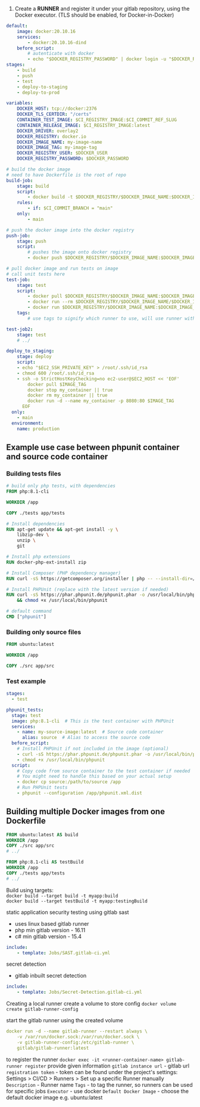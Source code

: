 
1. Create a __RUNNER__ and register it under your gitlab repository, using the Docker executor. (TLS should be enabled, for Docker-in-Docker)



```yml
default:
    image: docker:20.10.16
    services:
        - docker:20.10.16-dind
    before_script:
        # autenticate with docker
        - echo "$DOCKER_REGISTRY_PASSWORD" | docker login -u "$DOCKER_REGISTRY_USER" --password-stdin $DOCKER_REGISTRY
stages:
    - build
    - push
    - test
    - deploy-to-staging
    - deploy-to-prod

variables:
    DOCKER_HOST: tcp://docker:2376
    DOCKER_TLS_CERTDIR: "/certs"
    CONTAINER_TEST_IMAGE: $CI_REGISTRY_IMAGE:$CI_COMMIT_REF_SLUG
    CONTAINER_RELEASE_IMAGE: $CI_REGISTRY_IMAGE:latest
    DOCKER_DRIVER: overlay2
    DOCKER_REGISTRY: docker.io
    DOCKER_IMAGE_NAME: my-image-name
    DOCKER_IMAGE_TAG: my-image-tag
    DOCKER_REGISTRY_USER: $DOCKER_USER
    DOCKER_REGISTRY_PASSWORD: $DOCKER_PASSWORD

# build the docker image
# need to have Dockerfile is the root of repo
build-job:
    stage: build
    script:
        - docker build -t $DOCKER_REGISTRY/$DOCKER_IMAGE_NAME:$DOCKER_IMAGE_TAG
    rules:
        - if: $CI_COMMIT_BRANCH = "main"
    only:
        - main

# push the docker image into the docker registry
push-job:
    stage: push
    script:
        # pushes the image onto docker registry
        - docker push $DOCKER_REGISTRY/$DOCKER_IMAGE_NAME:$DOCKER_IMAGE_TAG

# pull docker image and run tests on image
# call unit tests here
test-job:
    stage: test
    script:
        - docker pull $DOCKER_REGISTRY/$DOCKER_IMAGE_NAME:$DOCKER_IMAGE_TAG
        - docker run --rm $DOCKER_REGISTRY/$DOCKER_IMAGE_NAME/$DOCKER_IMAGE_TAG bash -c "echo 'Running commands inside the container...'; my-command --arg1 value1; another-command"
        - docker run $DOCKER_REGISTRY/$DOCKER_IMAGE_NAME:$DOCKER_IMAGE_TAG /script/to/run/test
    tags:
        # use tags to signify which runner to use, will use runner with indicated tag

test-job2:
    stage: test
    # ../

deploy_to_staging:
    stage: deploy
    script:
    - echo "$EC2_SSH_PRIVATE_KEY" > /root/.ssh/id_rsa
    - chmod 600 /root/.ssh/id_rsa
    - ssh -o StrictHostKeyChecking=no ec2-user@$EC2_HOST << 'EOF'
        docker pull $IMAGE_TAG
        docker stop my_container || true
        docker rm my_container || true
        docker run -d --name my_container -p 8080:80 $IMAGE_TAG
      EOF
  only:
    - main
  environment:
    name: production

```

## Example use case between phpunit container and source code container
### Building tests files
```Dockerfile
# build only php tests, with dependencies
FROM php:8.1-cli

WORKDIR /app

COPY ./tests app/tests

# Install dependencies
RUN apt-get update && apt-get install -y \
    libzip-dev \
    unzip \
    git

# Install php extensions
RUN docker-php-ext-install zip

# Install Composer (PHP dependency manager)
RUN curl -sS https://getcomposer.org/installer | php -- --install-dir=/usr/local/bin --filename=composer

# Install PHPUnit (replace with the latest version if needed)
RUN curl -sS https://phar.phpunit.de/phpunit.phar -o /usr/local/bin/phpunit \
    && chmod +x /usr/local/bin/phpunit

# default command
CMD ["phpunit"]
```

### Building only source files
```Dockerfile
FROM ubuntu:latest

WORKDIR /app

COPY ./src app/src
```

### Test example
```yml
stages:
  - test

phpunit_tests:
  stage: test
  image: php:8.1-cli  # This is the test container with PHPUnit
  services:
    - name: my-source-image:latest  # Source code container
      alias: source  # Alias to access the source code
  before_script:
    # Install PHPUnit if not included in the image (optional)
    - curl -sS https://phar.phpunit.de/phpunit.phar -o /usr/local/bin/phpunit
    - chmod +x /usr/local/bin/phpunit
  script:
    # Copy code from source container to the test container if needed
    # You might need to handle this based on your actual setup
    - docker cp source:/path/to/source /app
    # Run PHPUnit tests
    - phpunit --configuration /app/phpunit.xml.dist
```

## Building multiple Docker images from one Dockerfile
```Dockerfile
FROM ubuntu:latest AS build
WORKDIR /app
COPY ./src app/src
# ../

FROM php:8.1-cli AS testBuild
WORKDIR /app
COPY ./tests app/tests
# ../
```

Build using targets: \
`docker build --target build -t myapp:build` \
`docker build --target testBuild -t myapp:testingBuild`


static application security testing using gitlab sast
- uses linux based gitlab runner
- php min gitlab version - 16.11
- c# min gitlab version - 15.4

```yml
include:
    - template: Jobs/SAST.gitlab-ci.yml
```



secret detection
- gitlab inbuilt secret detection
```yml
include:
    - template: Jobs/Secret-Detection.gitlab-ci.yml
```

Creating a local runner
create a volume to store config
`docker volume create gitlab-runner-config`

start the gitlab runner using the created volume
```yml
docker run -d --name gitlab-runner --restart always \
    -v /var/run/docker.sock:/var/run/docker.sock \
    -v gitlab-runner-config:/etc/gitlab-runner \
    gitlab/gitlab-runner:latest
```

to register the runner
`docker exec -it <runner-container-name> gitlab-runner register`
provide given information
`gitlab instance url` - gitlab url
`registration token` - token can be found under the project's settings: Settings > CI/CD > Runners > Set up a specific Runner manually
`Description` - Runner name
`Tags` - to tag the runner, so runners can be used for specific jobs
`Executor` - use docker
`Default Docker Image` - choose the default docker image e.g. ubuntu:latest